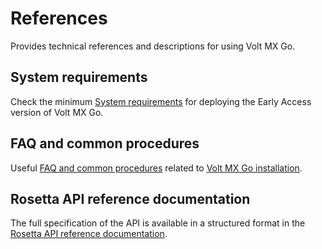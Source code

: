 # References

Provides technical references and descriptions for using Volt MX Go.

## System requirements

Check the minimum [System requirements](sysreq.md) for deploying the Early Access version of Volt MX Go.

## FAQ and common procedures

Useful [FAQ and common procedures](kubecheatsheet.md) related to [Volt MX Go installation](../tutorials/installation.md).

## Rosetta API reference documentation

The full specification of the API is available in a structured format in the [Rosetta API reference documentation](https://help.hcltechsw.com/docs/voltmxgo/javadoc/index.html).


<!--## What's new

Check the [latest information](whatisnew.md) about Volt MX Go.-->